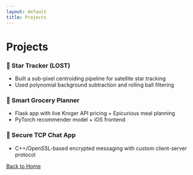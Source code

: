```yaml
---
layout: default
title: Projects
---
```


# Projects

### 🚀 Star Tracker (LOST)
- Built a sub-pixel centroiding pipeline for satellite star tracking
- Used polynomial background subtraction and rolling ball filtering

### 🛒 Smart Grocery Planner
- Flask app with live Kroger API pricing + Epicurious meal planning
- PyTorch recommender model + iOS frontend

### 🔐 Secure TCP Chat App
- C++/OpenSSL-based encrypted messaging with custom client-server protocol

[Back to Home](index.md)
